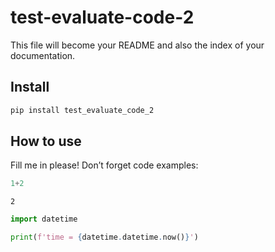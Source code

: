 test-evaluate-code-2
================

<!-- WARNING: THIS FILE WAS AUTOGENERATED! DO NOT EDIT! -->

This file will become your README and also the index of your
documentation.

## Install

``` sh
pip install test_evaluate_code_2
```

## How to use

Fill me in please! Don’t forget code examples:

``` python
1+2
```

    2

``` python
import datetime
```

``` python
print(f'time = {datetime.datetime.now()}')
```
